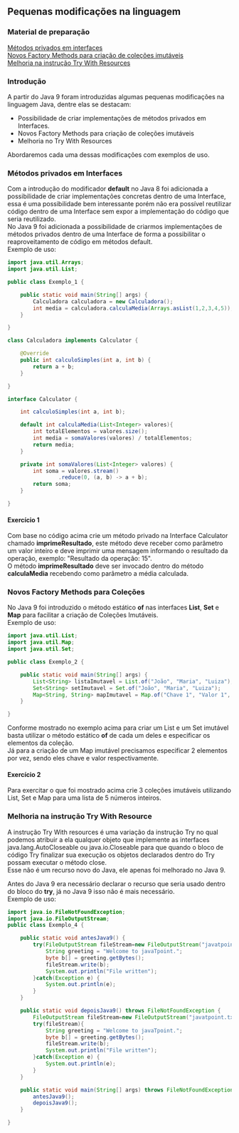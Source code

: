 ## Pequenas modificações na linguagem

### Material de preparação
[Métodos privados em interfaces](https://howtodoinjava.com/java9/java9-private-interface-methods/)<br/>
[Novos Factory Methods para criação de coleções imutáveis](https://www.baeldung.com/java-9-collections-factory-methods)<br/>
[Melhoria na instrução Try With Resources](https://www.tutorialspoint.com/java9/java9_try_with_resources_improvement)

### Introdução
A partir do Java 9 foram introduzidas algumas pequenas modificações na linguagem Java, dentre elas se destacam:
 * Possibilidade de criar implementações de métodos privados em Interfaces.
 * Novos Factory Methods para criação de coleções imutáveis
 * Melhoria no Try With Resources

Abordaremos cada uma dessas modificações com exemplos de uso.

### Métodos privados em Interfaces
Com a introdução do modificador **default** no Java 8 foi adicionada a possibilidade de criar implementações concretas dentro de uma Interface, essa é uma possibilidade bem 
interessante porém não era possível reutilizar código dentro de uma Interface sem expor a implementação do código que seria reutilizado.<br/>
No Java 9 foi adicionada a possibilidade de criarmos implementações de métodos privados dentro de uma Interface de forma a possibilitar o reaproveitamento de código em métodos 
default.<br/>
Exemplo de uso:
```java
import java.util.Arrays;
import java.util.List;

public class Exemplo_1 {

    public static void main(String[] args) {
        Calculadora calculadora = new Calculadora();
        int media = calculadora.calculaMedia(Arrays.asList(1,2,3,4,5));
    }

}

class Calculadora implements Calculator {

    @Override
    public int calculoSimples(int a, int b) {
        return a + b;
    }

}

interface Calculator {

    int calculoSimples(int a, int b);

    default int calculaMedia(List<Integer> valores){
        int totalElementos = valores.size();
        int media = somaValores(valores) / totalElementos; 
        return media;
    }

    private int somaValores(List<Integer> valores) {
        int soma = valores.stream()
                .reduce(0, (a, b) -> a + b);
        return soma;
    }

}
```

#### Exercício 1
Com base no código acima crie um método privado na Interface Calculator chamado **imprimeResultado**, este método deve receber como parâmetro um valor inteiro e deve 
imprimir uma mensagem informando o resultado da operação, exemplo: "Resultado da operação: 15".<br/>
O método **imprimeResultado** deve ser invocado dentro do método **calculaMedia** recebendo como parâmetro a média calculada.

### Novos Factory Methods para Coleções
No Java 9 foi introduzido o método estático **of** nas interfaces **List**, **Set** e **Map** para facilitar a criação de Coleções Imutáveis.<br/>
Exemplo de uso:<br/>
```java
import java.util.List;
import java.util.Map;
import java.util.Set;

public class Exemplo_2 {

    public static void main(String[] args) {
        List<String> listaImutavel = List.of("João", "Maria", "Luiza");
        Set<String> setImutavel = Set.of("João", "Maria", "Luiza");
        Map<String, String> mapImutavel = Map.of("Chave 1", "Valor 1", "Chave 2", "Valor 2", "Chave 3", "Valor 3");
    }

}
```

Conforme mostrado no exemplo acima para criar um List e um Set imutável basta utilizar o método estático **of** de cada um deles e especificar os elementos da coleção.<br/>
Já para a criação de um Map imutável precisamos especificar 2 elementos por vez, sendo eles chave e valor respectivamente.

#### Exercício 2
Para exercitar o que foi mostrado acima crie 3 coleções imutáveis utilizando List, Set e Map para uma lista de 5 números inteiros.

### Melhoria na instrução Try With Resource
A instrução Try With resources é uma variação da instrução Try no qual podemos atribuir a ela qualquer objeto que implemente as interfaces java.lang.AutoCloseable ou 
java.io.Closeable para que quando o bloco de código Try finalizar sua execução os objetos declarados dentro do Try possam executar o método close.<br/>
Esse não é um recurso novo do Java, ele apenas foi melhorado no Java 9.

Antes do Java 9 era necessário declarar o recurso que seria usado dentro do bloco do **try**, já no Java 9 isso não é mais necessário.<br/>
Exemplo de uso:
```java
import java.io.FileNotFoundException;
import java.io.FileOutputStream;
public class Exemplo_4 {

    public static void antesJava9() {
        try(FileOutputStream fileStream=new FileOutputStream("javatpoint.txt");){
            String greeting = "Welcome to javaTpoint.";
            byte b[] = greeting.getBytes();
            fileStream.write(b);
            System.out.println("File written");
        }catch(Exception e) {
            System.out.println(e);
        }
    }

    public static void depoisJava9() throws FileNotFoundException {
        FileOutputStream fileStream=new FileOutputStream("javatpoint.txt");
        try(fileStream){
            String greeting = "Welcome to javaTpoint.";
            byte b[] = greeting.getBytes();
            fileStream.write(b);
            System.out.println("File written");
        }catch(Exception e) {
            System.out.println(e);
        }
    }

    public static void main(String[] args) throws FileNotFoundException {
        antesJava9();
        depoisJava9();
    }

}
```
